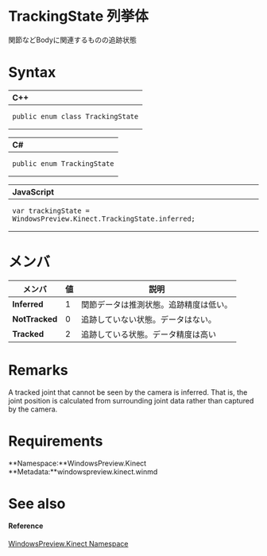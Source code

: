 TrackingState 列挙体  
=========================  

関節などBodyに関連するものの追跡状態
<span id="syntaxSection"></span>

Syntax  
======  

<table>
<colgroup>
<col width="100%" />
</colgroup>
<thead>
<tr class="header">
<th align="left">C++</th>
</tr>
</thead>
<tbody>
<tr class="odd">
<td align="left"><pre><code>public enum class TrackingState</code></pre></td>
</tr>
</tbody>
</table>

<table>
<colgroup>
<col width="100%" />
</colgroup>
<thead>
<tr class="header">
<th align="left">C#</th>
</tr>
</thead>
<tbody>
<tr class="odd">
<td align="left"><pre><code>public enum TrackingState</code></pre></td>
</tr>
</tbody>
</table>

<table>
<colgroup>
<col width="100%" />
</colgroup>
<thead>
<tr class="header">
<th align="left">JavaScript</th>
</tr>
</thead>
<tbody>
<tr class="odd">
<td align="left"><pre><code>var trackingState = WindowsPreview.Kinect.TrackingState.inferred;</code></pre></td>
</tr>
</tbody>
</table>

<span id="ID4EIB"></span>

メンバ
=======  

| メンバ         | 値 | 説明                                                                                      |
|----------------|-------|--------------------------------------------------------------------------------------------------|
| **Inferred**   | 1     | 関節データは推測状態。追跡精度は低い。 |
| **NotTracked** | 0     | 追跡していない状態。データはない。                             |
| **Tracked**    | 2     | 追跡している状態。データ精度は高い                                     |

<span id="remarks"></span>

Remarks  
=======  

A tracked joint that cannot be seen by the camera is inferred. That is, the joint position is calculated from surrounding joint data rather than captured by the camera.  

<span id="requirements"></span>

Requirements  
============  

**Namespace:**WindowsPreview.Kinect  
**Metadata:**windowspreview.kinect.winmd  

<span id="ID4EUB"></span>

See also  
========  

<span id="ID4EWB"></span>
#### Reference  

[WindowsPreview.Kinect Namespace](../Kinect.md)  



<!--Please do not edit the data in the comment block below.-->
<!--
TOCTitle : TrackingState Enumeration
RLTitle : TrackingState Enumeration
KeywordK : TrackingState enumeration
KeywordK : WindowsPreview.Kinect.TrackingState enumeration
HelpPriority : 2
KeywordF : WindowsPreview.Kinect.TrackingState
KeywordF : TrackingState
KeywordF : WindowsPreview.Kinect.TrackingState
KeywordA : T:WindowsPreview.Kinect.TrackingState
AssetID : T:WindowsPreview.Kinect.TrackingState
Locale : en-us
CommunityContent : 1
APIType : Managed
APILocation : windowspreview.kinect.winmd
APIName : WindowsPreview.Kinect.TrackingState
TargetOS : Windows
TopicType : kbSyntax
DevLang : VB
DevLang : CSharp
DevLang : JavaScript
DevLang : C++
DocSet : K4Wv2
ProjType : K4Wv2Proj
Technology : Kinect for Windows
Product : Kinect for Windows SDK v2
productversion : 20
-->
